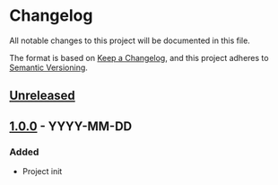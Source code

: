 # Changelog
All notable changes to this project will be documented in this file.

The format is based on [Keep a Changelog](https://keepachangelog.com/en/1.0.0/),
and this project adheres to [Semantic Versioning](https://semver.org/spec/v2.0.0.html).

## [Unreleased]

## [1.0.0] - YYYY-MM-DD
### Added
- Project init


[Unreleased]: https://github.com/studioraz/magento2-{module-name}/compare/1.0.0...HEAD
[1.0.0]: https://github.com/studioraz/magento2-{module-name}/releases/tag/1.0.0
